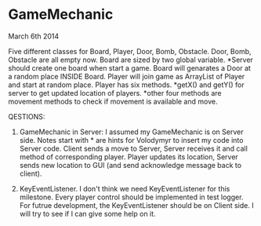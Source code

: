 GameMechanic
============
March 6th 2014

Five different classes for Board, Player, Door, Bomb, Obstacle.
Door, Bomb, Obstacle are all empty now.
Board are sized by two global variable.
*Server should create one board when start a game.
Board will genarates a Door at a random place INSIDE Board.
Player will join game as ArrayList of Player and start at random place.
Player has six methods.
*getX() and getY() for server to get updated location of players.
*other four methods are movement methods to check if movement is available and move.

QESTIONS:

1. GameMechanic in Server:
I assumed my GameMechanic is on Server side.
Notes start with * are hints for Volodymyr to insert my code into Server code.
Client sends a move to Server, Server receives it and call method of corresponding player.
Player updates its location, Server sends new location to GUI (and send acknowledge message back to client).

2. KeyEventListener.
I don't think we need KeyEventListener for this milestone. 
Every player control should be implemented in test logger.
For futrue development, the KeyEventListener should be on Client side.
I will try to see if I can give some help on it.
